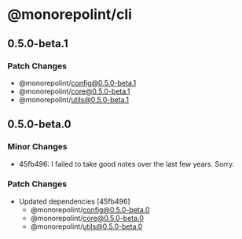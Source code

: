# @monorepolint/cli

## 0.5.0-beta.1

### Patch Changes

- @monorepolint/config@0.5.0-beta.1
- @monorepolint/core@0.5.0-beta.1
- @monorepolint/utils@0.5.0-beta.1

## 0.5.0-beta.0

### Minor Changes

- 45fb496: I failed to take good notes over the last few years. Sorry.

### Patch Changes

- Updated dependencies [45fb496]
  - @monorepolint/config@0.5.0-beta.0
  - @monorepolint/core@0.5.0-beta.0
  - @monorepolint/utils@0.5.0-beta.0
